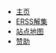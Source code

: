* [主页](/?id=%e6%ac%a2%e8%bf%8e%e8%ae%bf%e9%97%ae-xhemj%e6%96%87%e6%a1%a3%e4%b8%ad%e5%bf%83)  
* [ERSS解集](/Solve/)
* [站点地图](p/sitemap)
* [赞助](/p/pay)

